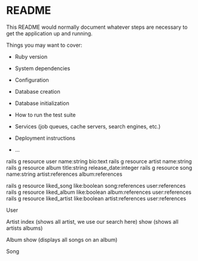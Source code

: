 # README

This README would normally document whatever steps are necessary to get the
application up and running.

Things you may want to cover:

* Ruby version

* System dependencies

* Configuration

* Database creation

* Database initialization

* How to run the test suite

* Services (job queues, cache servers, search engines, etc.)

* Deployment instructions

* ...


rails g resource user name:string bio:text
rails g resource artist name:string
rails g resource album title:string release_date:integer
rails g resource song name:string artist:references album:references

rails g resource liked_song like:boolean song:references user:references
rails g resource liked_album like:boolean album:references user:references
rails g resource liked_artist like:boolean artist:references user:references

User

Artist
    index
        (shows all artist, we use our search here)
    show
        (shows all artists albums)

Album
    show
        (displays all songs on an album)

Song



